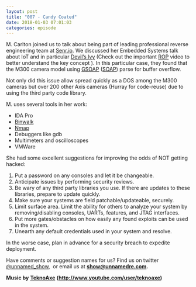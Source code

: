 ```yaml
---
layout: post
title: "007 - Candy Coated"
date: 2018-01-03 07:01:03
categories: episode
---
```

<p><span style="font-weight: 400;">M. Carlton joined us to talk about being part of leading professional reverse engineering team at</span> <a href="http://senr.io/"><span style= "font-weight: 400;">Senr.io</span></a><span style= "font-weight: 400;">. We discussed her Embedded Systems talk about IoT and in particular</span> <a href= "http://blog.senr.io/devilsivy.html"><span style= "font-weight: 400;">Devil’s Ivy</span></a> <span style= "font-weight: 400;">(Check out the important</span> <a href= "https://en.wikipedia.org/wiki/Return-oriented_programming"><span style="font-weight: 400;"> ROP</span></a> <span style="font-weight: 400;">video to better understand the key concept ). In this particular case, they found that the M300 camera model using</span> <a href= "https://en.wikipedia.org/wiki/GSOAP"><span style= "font-weight: 400;">GSOAP</span></a> <span style= "font-weight: 400;">(</span><a href= "https://en.wikipedia.org/wiki/SOAP"><span style= "font-weight: 400;">SOAP</span></a><span style= "font-weight: 400;">) parse for buffer overflow.</span></p> <p><span style="font-weight: 400;">Not only did this issue allow spread quickly as a DOS among the M300 cameras but over 200 other Axis cameras (Hurray for code-reuse) due to using the third party code library.</span></p> <p><span style="font-weight: 400;">M. uses several tools in her work:</span></p> <ul> <li style="font-weight: 400;"><span style="font-weight: 400;">IDA Pro</span></li> <li style="font-weight: 400;"><a href= "https://tools.kali.org/forensics/binwalk"><span style= "font-weight: 400;">Binwalk</span></a></li> <li style="font-weight: 400;"><a href= "https://en.wikipedia.org/wiki/Nmap"><span style= "font-weight: 400;">Nmap</span></a></li> <li style="font-weight: 400;"><span style= "font-weight: 400;">Debuggers like gdb</span></li> <li style="font-weight: 400;"><span style= "font-weight: 400;">Multimeters and oscilloscopes</span></li> <li style="font-weight: 400;"><span style= "font-weight: 400;">VMWare</span></li> </ul> <p><span style="font-weight: 400;">She had some excellent suggestions for improving the odds of NOT getting hacked:</span></p> <ol> <li style="font-weight: 400;"><span style="font-weight: 400;">Put a password on any consoles and let it be changeable.</span></li> <li style="font-weight: 400;"><span style= "font-weight: 400;">Anticipate issues by performing security reviews.</span></li> <li style="font-weight: 400;"><span style="font-weight: 400;">Be wary of any third party libraries you use. If there are updates to these libraries, prepare to update quickly.</span></li> <li style="font-weight: 400;"><span style="font-weight: 400;">Make sure your systems are field patchable/updateable, securely.</span></li> <li style="font-weight: 400;"><span style="font-weight: 400;">Limit surface area. Limit the ability for others to analyze your system by removing/disabling consoles, UARTs, features, and JTAG interfaces.</span></li> <li style="font-weight: 400;"><span style="font-weight: 400;">Put more gates/obstacles on how easily any found exploits can be used in the system.</span></li> <li style="font-weight: 400;"><span style= "font-weight: 400;">Unearth any default credentials used in your system and resolve.</span></li> </ol> <p><span style="font-weight: 400;">In the worse case, plan in advance for a security breach to expedite deployment.</span></p> <p><span style="font-weight: 400;">Have comments or suggestion names for us? Find us on twitter</span> <a href= "https://twitter.com/unnamed_show"><span style= "font-weight: 400;">@unnamed_show</span></a><span style= "font-weight: 400;">,  or email us at</span> <a href= "mailto:show@unnamedre.com"><strong>show@unnamedre.com</strong></a><strong>.</strong></p> <p><strong>Music by</strong> <a href= "http://www.teknoaxe.com"><strong>TeknoAxe</strong></a> <strong>(</strong><a href= "http://www.youtube.com/user/teknoaxe"><strong>http://www.youtube.com/user/teknoaxe</strong></a><strong>)</strong></p>